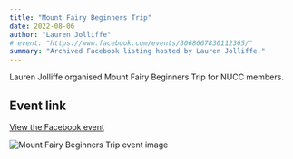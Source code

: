 ```yaml
---
title: "Mount Fairy Beginners Trip"
date: 2022-08-06
author: "Lauren Jolliffe"
# event: "https://www.facebook.com/events/3068667830112365/"
summary: "Archived Facebook listing hosted by Lauren Jolliffe."
---
```

Lauren Jolliffe organised Mount Fairy Beginners Trip for NUCC members.

## Event link

[View the Facebook event](https://www.facebook.com/events/3068667830112365/)

![Mount Fairy Beginners Trip event image](/trip/event-images/20220806_mount_fairy_beginners_trip.jpg)
